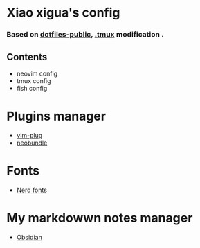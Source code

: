 # Xiao xigua's config
### Based on [dotfiles-public](https://github.com/craftzdog/dotfiles-public), [.tmux](https://github.com/gpakosz/.tmux) modification .


## Contents
- neovim config
- tmux config
- fish config

# Plugins manager
- [vim-plug](https://github.com/junegunn/vim-plug)
- [neobundle](https://github.com/Shougo/neobundle.vim)

# Fonts
- [Nerd fonts](https://github.com/ryanoasis/nerd-fonts)

# My markdowwn notes manager
- [Obsidian](https://obsidian.md/)
